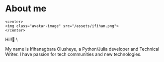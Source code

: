 # About me

~~~
<center>
<img class="avatar-image" src="/assets/ifihan.png">
</center>
~~~

Hi!!👋 \\

My name is Ifihanagbara Olusheye, a Python/Julia developer and Technical Writer. I have passion for tech communities and new technologies. 